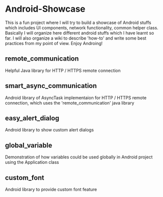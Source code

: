 # Android-Showcase
This is a fun project where I will try to build a showcase of Android stuffs which includes UI components, network functionality, common helper class. Basically I will organize here different android stuffs which I have learnt so far. I will also organize a wiki to describe 'how-to' and write some best practices from my point of view. Enjoy Androing!

## remote_communication
Helpful Java library for HTTP / HTTPS remote connection

## smart_async_communication
Android library of AsyncTask implementaion for HTTP / HTTPS remote connection, which uses the 'remote_communication' java library

## easy_alert_dialog
Android library to show custom alert dialogs

## global_variable
Demonstration of how variables could be used globally in Android project using the Application class

## custom_font
Android library to provide custom font feature
